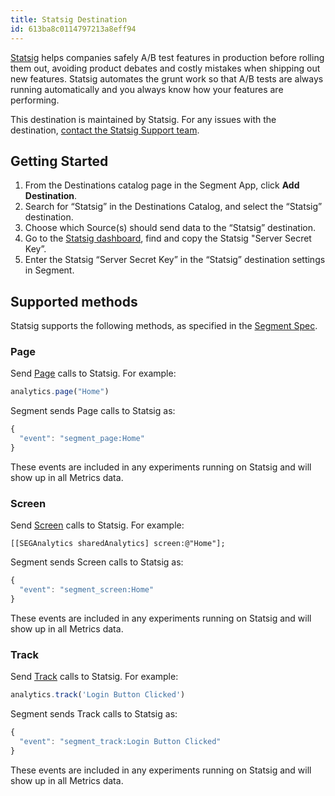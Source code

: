 ```yaml
---
title: Statsig Destination
id: 613ba8c0114797213a8eff94
---
```

[Statsig](https://www.statsig.com/?utm_source=segmentio&utm_medium=docs&utm_campaign=partners) helps companies safely A/B test features in production before rolling them out, avoiding product debates and costly mistakes when shipping out new features. Statsig automates the grunt work so that A/B tests are always running automatically and you always know how your features are performing.

This destination is maintained by Statsig. For any issues with the destination, [contact the Statsig Support team](mailto:support@statsig.com).

## Getting Started



1. From the Destinations catalog page in the Segment App, click **Add Destination**.
2. Search for “Statsig” in the Destinations Catalog, and select the “Statsig” destination.
3. Choose which Source(s) should send data to the “Statsig” destination.
4. Go to the [Statsig dashboard](https://console.statsig.com/api_keys), find and copy the Statsig "Server Secret Key”.
5. Enter the Statsig “Server Secret Key” in the “Statsig” destination settings in Segment.

## Supported methods

Statsig supports the following methods, as specified in the [Segment Spec](/docs/connections/spec).

### Page

Send [Page](/docs/connections/spec/page) calls to Statsig. For example:

```js
analytics.page("Home")
```

Segment sends Page calls to Statsig as:

```js
{
  "event": "segment_page:Home"
}
```

These events are included in any experiments running on Statsig and will show up in all Metrics data.

### Screen

Send [Screen](/docs/connections/spec/screen) calls to Statsig. For example:

```obj-c
[[SEGAnalytics sharedAnalytics] screen:@"Home"];
```

Segment sends Screen calls to Statsig as:

```js
{
  "event": "segment_screen:Home"
}
```

These events are included in any experiments running on Statsig and will show up in all Metrics data.

### Track

Send [Track](/docs/connections/spec/track) calls to Statsig. For example:

```js
analytics.track('Login Button Clicked')
```

Segment sends Track calls to Statsig as:

```js
{
  "event": "segment_track:Login Button Clicked"
}
```

These events are included in any experiments running on Statsig and will show up in all Metrics data.
